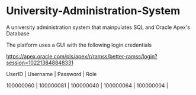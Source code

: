 # University-Administration-System
A university administration system that mainpulates SQL and Oracle Apex's Database

The platform uses a GUI with the following login credentials

https://apex.oracle.com/pls/apex/r/ramss/better-ramss/login?session=102213848848331

UserID    | Username | Password | Role

100000060 |
100000081 |
100000040 |
100000064 |
100000004 |

